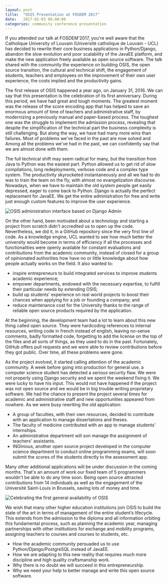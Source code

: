 ```yaml
---
layout: post
title:  "OSIS Presentation at FOSDEM 2017"
date:   2017-02-03 06:00:00
categories: community conference presentation
---
```


If you attended our talk at FOSDEM'2017, you're well aware that the Catholique
University of Louvain (Université catholique de Louvain - UCL) has decided to
rewrite their core business applications in Python/Django, abandon the slow
evolution and poor scalability of the JavaEE platform, and make the new
application freely available as open source software. The talk shared with the
community the experience on building OSIS, the open source transition, the
cultural and technical shift, the engagement of students, teachers and employees
on the improvement of their own user experience, the costs implied and the
productivity gains.

The first release of OSIS happened a year ago, on January 31, 2016. We can say
that this presentation is the celebration of its first anniversary. During this
period, we have had great and tough moments. The greatest moment was the release
of the score encoding app that has helped to save an enormous amount of time
of teachers and administrative staff, by modernizing a previously manual and
paper-based process. The toughest one was the struggle to implement the
admission process, revealing that despite the simplification of the technical
part the business complexity is still challenging. But along the way, we have
had many more wins than failures. Most of problems we've faced in the past are
now solved and 
Among all the problems we've had in the past, we can confidently say that we are almost done with them.

The full technical shift may seem radical for many, but the transition from
Java to Python was the easiest part. Python allowed us to get rid of slow
compilations, long redeployments, verbose code and a complex type system. The
productivity skyrocketed instantaneously and all we had to do was to train the
team on the fly, with almost no evangelization discourse. Nowadays, when we have
to maintain the old system people get easily depressed, eager to come back to
Python. Django is actually the perfect replacement for JavaEE. We get the entire
administration for free and write just enough custom features to improve the
user experience.

<img src="{{ site.url }}/assets/posts/osis-studies-administration.png"
alt="OSIS administration interface based on Django Admin">

On the other hand, been motivated about a technology and starting a project from
scratch didn't accredited us to open up the code. Nevertheless, we did it, in a
GitHub repository since the very first line of code. As a knowledge engine, UCL
wanted to see how much better the university would become in terms of efficiency
if all the processes and functionalities were openly available for constant
evaluations and contributions from the academic community, instead of closed for
a group of opinionated authorities how have no or little knowledge about how
people actually works on the field. It also wanted to:

* inspire entrepreneurs to build integrated services to improve students
  academic experience;
* empower departments, endowed with the necessary expertise, to fulfill their
  particular needs by extending OSIS;
* build up students' experience on real world projects to boost their chances
  when applying for a job or founding a company; and
* reduce maintenance cost for the University thanks to the range of reliable
  open source products required by the application.

At the beginning, the development team had a lot to learn about this new thing
called open source. They were hardcoding references to internal resources,
writing code in french instead of english, leaving no-sense comments, badly
formatted code, forgetting to add the license on the top of the files and all
sorts of things, as they used to do in the past. Fortunately, GitHub offers pull
requests and we were able to review contributions before they got public. Over
time, all these problems were gone.

As the project evolved, it started calling attention of the academic community.
A week before going into production for general use, a computer science student
has detected a serious security flaw. We were not properly using Django security
and we spent the weekend fixing it. We were lucky to have his input. This would
not have happened if the project was not open source and we would be in big
trouble writing proprietary software. We had the chance to present the project
several times for academic and administrative staff and new opportunities
appeared from nowhere. As we were busy rewriting the old application:

* A group of faculties, with their own resources, decided to contribute with an
  application to manage dissertations and theses.
* The faculty of medicine contributed with an app to manage students'
  internships.
* An administrative department will son manage the assignment of teachers'
  assistants.
* INGInious, another open source project developed in the computer science
  department to conduct online programming exams, will soon submit the scores of
  the students directly to the assessment app.

Many other additional applications will be under discussion in the coming
months. That's an amount of work our fixed team of 5 programmers wouldn't be
able to do any time soon. Being open source attracted contributions from 14
individuals as well as the engagement of the Université Saint-Louis in Brussels,
saving lots of money and time.

<img src="{{ site.url }}/assets/posts/celebrating-first-general-availability.jpg"
alt="Celebrating the first general availability of OSIS">

We wish that many other higher education institutions join OSIS to build the
state of the art in terms of management of the entire student’s lifecycle. This
extends from the admission to the diploma and all information orbiting this
fundamental process, such as planning the academic year, managing partnerships
with other institutions for exchange and mobility programs, assigning teachers
to courses and courses to students, etc.


* How the academic community persuaded us to use Python/Django/PostgreSQL
  instead of JavaEE.
* How we are adapting to this new reality that requires much more discipline and
  high quality craftsmanship work.
* Why there is no doubt we will succeed in this entrepreneurship.
* Why we need your help to better manage and write this open source software.

